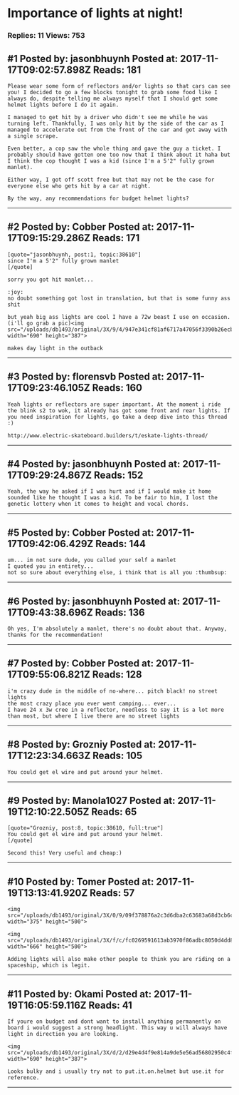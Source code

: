 # Importance of lights at night!

### Replies: 11 Views: 753

## \#1 Posted by: jasonbhuynh Posted at: 2017-11-17T09:02:57.898Z Reads: 181

```
Please wear some form of reflectors and/or lights so that cars can see you! I decided to go a few blocks tonight to grab some food like I always do, despite telling me always myself that I should get some helmet lights before I do it again.

I managed to get hit by a driver who didn't see me while he was turning left. Thankfully, I was only hit by the side of the car as I managed to accelerate out from the front of the car and got away with a single scrape. 

Even better, a cop saw the whole thing and gave the guy a ticket. I probably should have gotten one too now that I think about it haha but I think the cop thought I was a kid (since I'm a 5'2" fully grown manlet). 

Either way, I got off scott free but that may not be the case for everyone else who gets hit by a car at night.

By the way, any recommendations for budget helmet lights?
```

---
## \#2 Posted by: Cobber Posted at: 2017-11-17T09:15:29.286Z Reads: 171

```
[quote="jasonbhuynh, post:1, topic:38610"]
since I'm a 5'2" fully grown manlet
[/quote]

sorry you got hit manlet...

:joy:
no doubt something got lost in translation, but that is some funny ass shit

but yeah big ass lights are cool I have a 72w beast I use on occasion.
(i'll go grab a pic)<img src="/uploads/db1493/original/3X/9/4/947e341cf81af6717a47056f3390b26ecbe5d901.JPG" width="690" height="387">

makes day light in the outback
```

---
## \#3 Posted by: florensvb Posted at: 2017-11-17T09:23:46.105Z Reads: 160

```
Yeah lights or reflectors are super important. At the moment i ride the blink s2 to wok, it already has got some front and rear lights. If you need inspiration for lights, go take a deep dive into this thread :) 

http://www.electric-skateboard.builders/t/eskate-lights-thread/
```

---
## \#4 Posted by: jasonbhuynh Posted at: 2017-11-17T09:29:24.867Z Reads: 152

```
Yeah, the way he asked if I was hurt and if I would make it home sounded like he thought I was a kid. To be fair to him, I lost the genetic lottery when it comes to height and vocal chords.
```

---
## \#5 Posted by: Cobber Posted at: 2017-11-17T09:42:06.429Z Reads: 144

```
um... im not sure dude, you called your self a manlet
I quoted you in entirety...
not so sure about everything else, i think that is all you :thumbsup:
```

---
## \#6 Posted by: jasonbhuynh Posted at: 2017-11-17T09:43:38.696Z Reads: 136

```
Oh yes, I'm absolutely a manlet, there's no doubt about that. Anyway, thanks for the recommendation!
```

---
## \#7 Posted by: Cobber Posted at: 2017-11-17T09:55:06.821Z Reads: 128

```
i'm crazy dude in the middle of no-where... pitch black! no street lights
the most crazy place you ever went camping... ever...
I have 24 x 3w cree in a reflector, needless to say it is a lot more than most, but where I live there are no street lights
```

---
## \#8 Posted by: Grozniy Posted at: 2017-11-17T12:23:34.663Z Reads: 105

```
You could get el wire and put around your helmet.
```

---
## \#9 Posted by: Manola1027 Posted at: 2017-11-19T12:10:22.505Z Reads: 65

```
[quote="Grozniy, post:8, topic:38610, full:true"]
You could get el wire and put around your helmet.
[/quote]

Second this! Very useful and cheap:)
```

---
## \#10 Posted by: Tomer Posted at: 2017-11-19T13:13:41.920Z Reads: 57

```
<img src="/uploads/db1493/original/3X/0/9/09f378876a2c3d6dba2c63683a68d3cb6cd6cabe.jpg" width="375" height="500">

<img src="/uploads/db1493/original/3X/f/c/fc0269591613ab3970f86adbc8050d4dd8d6e893.jpg" width="666" height="500">

Adding lights will also make other people to think you are riding on a spaceship, which is legit.
```

---
## \#11 Posted by: Okami Posted at: 2017-11-19T16:05:59.116Z Reads: 41

```
If youre on budget and dont want to install anything permanently on board i would suggest a strong headlight. This way u will always have light in direction you are looking.

<img src="/uploads/db1493/original/3X/d/2/d29e4d4f9e814a9de5e56ad56802950c4f2c8571.jpg" width="690" height="387">

Looks bulky and i usually try not to put.it.on.helmet but use.it for reference.
```

---

